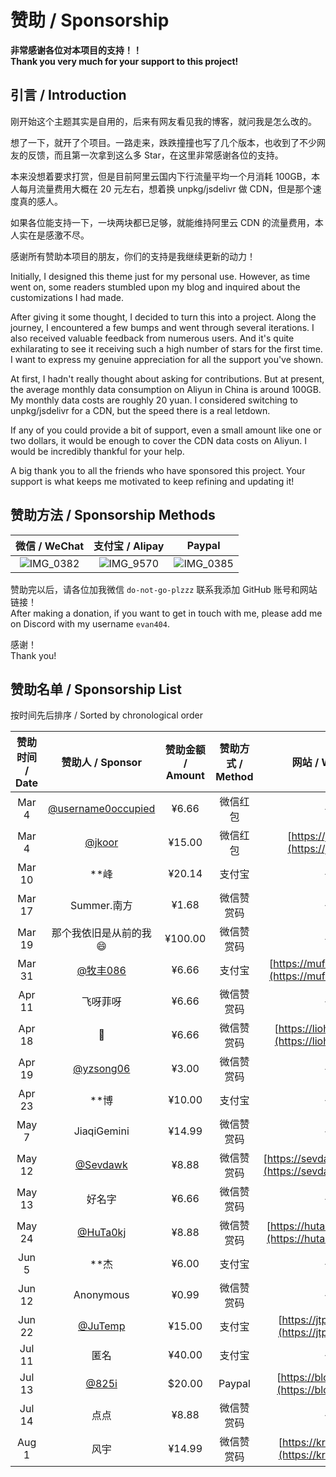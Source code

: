 # 赞助 / Sponsorship

**非常感谢各位对本项目的支持！！**  
**Thank you very much for your support to this project!**

## 引言 / Introduction

刚开始这个主题其实是自用的，后来有网友看见我的博客，就问我是怎么改的。

想了一下，就开了个项目。一路走来，跌跌撞撞也写了几个版本，也收到了不少网友的反馈，而且第一次拿到这么多 Star，在这里非常感谢各位的支持。

本来没想着要求打赏，但是目前阿里云国内下行流量平均一个月消耗 100GB，本人每月流量费用大概在 20 元左右，想着换 unpkg/jsdelivr 做 CDN，但是那个速度真的感人。

如果各位能支持一下，一块两块都已足够，就能维持阿里云 CDN 的流量费用，本人实在是感激不尽。

感谢所有赞助本项目的朋友，你们的支持是我继续更新的动力！

Initially, I designed this theme just for my personal use. However, as time went on, some readers stumbled upon my blog and inquired about the customizations I had made.

After giving it some thought, I decided to turn this into a project. Along the journey, I encountered a few bumps and went through several iterations. I also received valuable feedback from numerous users. And it's quite exhilarating to see it receiving such a high number of stars for the first time. I want to express my genuine appreciation for all the support you've shown.

At first, I hadn't really thought about asking for contributions. But at present, the average monthly data consumption on Aliyun in China is around 100GB. My monthly data costs are roughly 20 yuan. I considered switching to unpkg/jsdelivr for a CDN, but the speed there is a real letdown.

If any of you could provide a bit of support, even a small amount like one or two dollars, it would be enough to cover the CDN data costs on Aliyun. I would be incredibly thankful for your help.

A big thank you to all the friends who have sponsored this project. Your support is what keeps me motivated to keep refining and updating it!


## 赞助方法 / Sponsorship Methods

|                        微信 / WeChat                        |           支付宝 / Alipay          |           Paypal           |
|:--------------------------------------------------------:|:---------------------------------:|:-------------------------:|
| ![IMG_0382](https://user-images.githubusercontent.com/68590232/223455834-d2e5ab6e-9d75-4bbf-adfb-2c519d6b4582.JPG) | ![IMG_9570](https://user-images.githubusercontent.com/68590232/223463950-f7276ef8-0198-4070-8541-697ec25e5b9a.png) | ![IMG_0385](https://user-images.githubusercontent.com/68590232/223459896-593e105e-89f3-4631-8cab-cb7798a53bf1.jpg) |


赞助完以后，请各位加我微信 `do-not-go-plzzz` 联系我添加 GitHub 账号和网站链接！  
After making a donation, if you want to get in touch with me, please add me on Discord with my username `evan404`.

感谢！  
Thank you!

## 赞助名单 / Sponsorship List

按时间先后排序 / Sorted by chronological order

| 赞助时间 / Date | 赞助人 / Sponsor | 赞助金额 / Amount | 赞助方式 / Method | 网站 / Website |
|:---------------:|:----------------:|:----------------:|:----------------:|:--------------:|
|     Mar 4       | [@username0occupied](https://github.com/username0occupied) | ¥6.66  | 微信红包 | - |
|     Mar 4       | [@jkoor](https://github.com/jkoor) | ¥15.00 | 微信红包 | [https://jkor.site](https://jkor.site) |
|     Mar 10      | **峰 | ¥20.14 | 支付宝 | - |
|     Mar 17      | Summer.南方 | ¥1.68 | 微信赞赏码 | - |
|     Mar 19      | 那个我依旧是从前的我😄 | ¥100.00 | 微信赞赏码 | - |
|     Mar 31      | [@牧丰086](https://github.com/mufeng086) | ¥6.66 | 支付宝 | [https://mufeng086.top](https://mufeng086.top) |
|     Apr 11      | 飞呀菲呀 | ¥6.66 | 微信赞赏码 | - |
|     Apr 18      | 👺 | ¥6.66 | 微信赞赏码 | [https://liohi.github.io](https://liohi.github.io) |
|     Apr 19      | [@yzsong06](https://github.com/yzsong06) | ¥3.00 | 微信赞赏码 | - |
|     Apr 23      | **博 | ¥10.00 | 支付宝 | - |
|     May 7       | JiaqiGemini | ¥14.99 | 微信赞赏码 | - |
|     May 12      | [@Sevdawk](https://github.com/Sevdawk) | ¥8.88 | 微信赞赏码 | [https://sevdawk.github.io](https://sevdawk.github.io) |
|     May 13      | 好名字 | ¥6.66 | 微信赞赏码 | - |
|     May 24      | [@HuTa0kj](https://github.com/HuTa0kj) | ¥8.88 | 微信赞赏码 | [https://huta0kj.github.io](https://huta0kj.github.io) |
|     Jun 5       | **杰 | ¥6.00 | 支付宝 | - |
|     Jun 12      | Anonymous | ¥0.99 | 微信赞赏码 | - |
|     Jun 22      | [@JuTemp](https://github.com/JuTemp) | ¥15.00 | 支付宝 | [https://jtp0415.top](https://jtp0415.top) |
|     Jul 11      | 匿名 | ¥40.00 | 支付宝 | - |
|     Jul 13      | [@825i](https://github.com/825i) | $20.00 | Paypal | [https://blog.xtu.icu/](https://blog.xtu.icu/) |
|     Jul 14      | 点点 | ¥8.88 | 微信赞赏码 | - |
|     Aug 1       | 风宇 | ¥14.99 | 微信赞赏码 | [https://krazyu.com](https://krazyu.com) |
